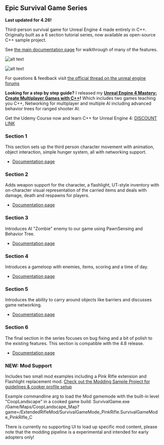 Epic Survival Game Series
-------------------------

**Last updated for 4.26!**

Third-person survival game for Unreal Engine 4 made entirely in C++. Originally built as a 6 section tutorial series, now available as open-source C++ sample project.

See [the main documentation page](https://www.tomlooman.com/survival-sample-game-for-ue4/) for walkthrough of many of the features.

![alt text](https://www.tomlooman.com/wp-content/uploads/2015/04/section6_equipment03.jpg)

![alt text](https://www.tomlooman.com/wp-content/uploads/2015/04/section6_advancedanimbp031.jpg)

For questions & feedback visit [the official thread on the unreal engine forums](https://forums.unrealengine.com/showthread.php?63678-Upcoming-C-Gameplay-Example-Series-Making-a-Survival-Game)

**Looking for a step by step guide?** I released my **[Unreal Engine 4 Mastery: Create Multiplayer Games with C++](https://www.udemy.com/unrealengine-cpp/?couponCode=TLGH14)!** Which includes two games teaching you C++, Networking for multiplayer and multiple AI including advanced behavior trees for ranged shooter AI.

Get the Udemy Course now and learn C++ for Unreal Engine 4: [DISCOUNT LINK](https://www.udemy.com/unrealengine-cpp/?couponCode=TLGH14)

### Section 1
This section sets up the third person character movement with animation, object interaction, simple hunger system, all with networking support.

- [Documentation page](https://www.tomlooman.com/survival-sample-game-for-ue4/section-one/)

### Section 2
Adds weapon support for the character, a flashlight, UT-style inventory with on-character visual representation of the carried items and deals with damage, death and respawns for players.

- [Documentation page](https://www.tomlooman.com/survival-sample-game-for-ue4/section-two/)

### Section 3
Introduces AI "Zombie" enemy to our game using PawnSensing and Behavior Tree.

- [Documentation page](https://www.tomlooman.com/survival-sample-game-for-ue4/section-three/)

### Section 4
Introduces a gameloop with enemies, items, scoring and a time of day.

- [Documentation page](https://www.ue4community.wiki/Legacy/Survival_Sample_Game:_Section_4)

### Section 5
Introduces the ability to carry around objects like barriers and discusses game networking.

- [Documentation page](https://www.ue4community.wiki/Legacy/Survival_Sample_Game:_Section_5)

### Section 6
The final section in the series focuses on bug fixing and a bit of polish to the existing features. This section is compatible with the 4.8 release.

- [Documentation page](https://www.ue4community.wiki/Legacy/Survival_Sample_Game:_Section_6)

### NEW: Mod Support
Includes two small mod examples including a Pink Rifle extension and Flashlight replacement mod. [Check out the Modding Sample Project for guidelines & cooker profile setup](https://www.tomlooman.com/add-mod-support-to-your-unreal-engine-4-game/)

Example commandline arg to load the Mod gamemode with the built-in level "CoopLandscape" in a cooked game build:
SurvivalGame.exe /Game/Maps/CoopLandscape_Map?game=/ExtendedRifleMod/SurvivalGameMode_PinkRifle.SurvivalGameMode_PinkRifle_C

There is currently no supporting UI to load up specific mod content, please note that the modding pipeline is a experimental and intended for early adopters only!

